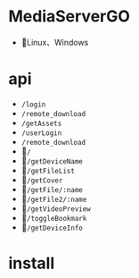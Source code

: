 # MediaServerGO
- 🎉Linux、Windows
# api
- `/login`
- `/remote_download`
- `/getAssets`
- `/userLogin`
- `/remote_download`
- 🔐`/`
- 🔐`/getDeviceName`
- 🔐`/getFileList`
- 🔐`/getCover`
- 🔐`/getFile/:name`
- 🔐`/getFile2/:name`
- 🔐`/getVideoPreview`
- 🔐`/toggleBookmark`
- 🔐`/getDeviceInfo`
# install
